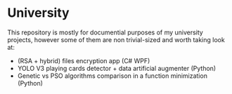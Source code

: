 # University
This repository is mostly for documential purposes of my university projects, however some of them are non trivial-sized and worth taking look at:
- (RSA + hybrid) files encryption app (C# WPF)
- YOLO V3 playing cards detector + data artificial augmenter (Python)
- Genetic vs PSO algorithms comparison in a function minimization (Python)
